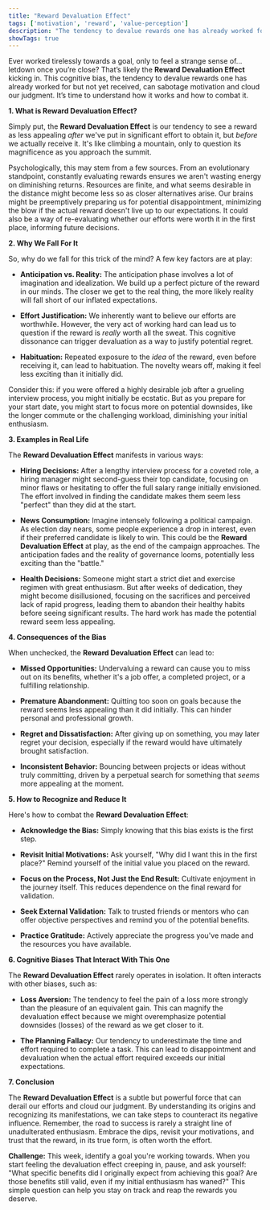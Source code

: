```yaml
---
title: "Reward Devaluation Effect"
tags: ['motivation', 'reward', 'value-perception']
description: "The tendency to devalue rewards one has already worked for but not yet received."
showTags: true
---
```



Ever worked tirelessly towards a goal, only to feel a strange sense of… letdown once you’re close? That’s likely the **Reward Devaluation Effect** kicking in. This cognitive bias, the tendency to devalue rewards one has already worked for but not yet received, can sabotage motivation and cloud our judgment. It’s time to understand how it works and how to combat it.

**1. What is Reward Devaluation Effect?**

Simply put, the **Reward Devaluation Effect** is our tendency to see a reward as less appealing *after* we've put in significant effort to obtain it, but *before* we actually receive it. It's like climbing a mountain, only to question its magnificence as you approach the summit.

Psychologically, this may stem from a few sources. From an evolutionary standpoint, constantly evaluating rewards ensures we aren't wasting energy on diminishing returns. Resources are finite, and what seems desirable in the distance might become less so as closer alternatives arise. Our brains might be preemptively preparing us for potential disappointment, minimizing the blow if the actual reward doesn't live up to our expectations. It could also be a way of re-evaluating whether our efforts were worth it in the first place, informing future decisions.

**2. Why We Fall For It**

So, why do we fall for this trick of the mind? A few key factors are at play:

*   **Anticipation vs. Reality:** The anticipation phase involves a lot of imagination and idealization. We build up a perfect picture of the reward in our minds. The closer we get to the real thing, the more likely reality will fall short of our inflated expectations.

*   **Effort Justification:** We inherently want to believe our efforts are worthwhile. However, the very act of working hard can lead us to question if the reward is *really* worth all the sweat. This cognitive dissonance can trigger devaluation as a way to justify potential regret.

*   **Habituation:** Repeated exposure to the *idea* of the reward, even before receiving it, can lead to habituation. The novelty wears off, making it feel less exciting than it initially did.

Consider this: if you were offered a highly desirable job after a grueling interview process, you might initially be ecstatic. But as you prepare for your start date, you might start to focus more on potential downsides, like the longer commute or the challenging workload, diminishing your initial enthusiasm.

**3. Examples in Real Life**

The **Reward Devaluation Effect** manifests in various ways:

*   **Hiring Decisions:** After a lengthy interview process for a coveted role, a hiring manager might second-guess their top candidate, focusing on minor flaws or hesitating to offer the full salary range initially envisioned. The effort involved in finding the candidate makes them seem less "perfect" than they did at the start.

*   **News Consumption:** Imagine intensely following a political campaign. As election day nears, some people experience a drop in interest, even if their preferred candidate is likely to win. This could be the **Reward Devaluation Effect** at play, as the end of the campaign approaches. The anticipation fades and the reality of governance looms, potentially less exciting than the "battle."

*   **Health Decisions:** Someone might start a strict diet and exercise regimen with great enthusiasm. But after weeks of dedication, they might become disillusioned, focusing on the sacrifices and perceived lack of rapid progress, leading them to abandon their healthy habits before seeing significant results. The hard work has made the potential reward seem less appealing.

**4. Consequences of the Bias**

When unchecked, the **Reward Devaluation Effect** can lead to:

*   **Missed Opportunities:** Undervaluing a reward can cause you to miss out on its benefits, whether it's a job offer, a completed project, or a fulfilling relationship.

*   **Premature Abandonment:** Quitting too soon on goals because the reward seems less appealing than it did initially. This can hinder personal and professional growth.

*   **Regret and Dissatisfaction:** After giving up on something, you may later regret your decision, especially if the reward would have ultimately brought satisfaction.

*   **Inconsistent Behavior:** Bouncing between projects or ideas without truly committing, driven by a perpetual search for something that *seems* more appealing at the moment.

**5. How to Recognize and Reduce It**

Here's how to combat the **Reward Devaluation Effect**:

*   **Acknowledge the Bias:** Simply knowing that this bias exists is the first step.

*   **Revisit Initial Motivations:** Ask yourself, "Why did I want this in the first place?" Remind yourself of the initial value you placed on the reward.

*   **Focus on the Process, Not Just the End Result:** Cultivate enjoyment in the journey itself. This reduces dependence on the final reward for validation.

*   **Seek External Validation:** Talk to trusted friends or mentors who can offer objective perspectives and remind you of the potential benefits.

*   **Practice Gratitude:** Actively appreciate the progress you've made and the resources you have available.

**6. Cognitive Biases That Interact With This One**

The **Reward Devaluation Effect** rarely operates in isolation. It often interacts with other biases, such as:

*   **Loss Aversion:** The tendency to feel the pain of a loss more strongly than the pleasure of an equivalent gain. This can magnify the devaluation effect because we might overemphasize potential downsides (losses) of the reward as we get closer to it.

*   **The Planning Fallacy:** Our tendency to underestimate the time and effort required to complete a task. This can lead to disappointment and devaluation when the actual effort required exceeds our initial expectations.

**7. Conclusion**

The **Reward Devaluation Effect** is a subtle but powerful force that can derail our efforts and cloud our judgment. By understanding its origins and recognizing its manifestations, we can take steps to counteract its negative influence. Remember, the road to success is rarely a straight line of unadulterated enthusiasm. Embrace the dips, revisit your motivations, and trust that the reward, in its true form, is often worth the effort.

**Challenge:** This week, identify a goal you're working towards. When you start feeling the devaluation effect creeping in, pause, and ask yourself: "What specific benefits did I originally expect from achieving this goal? Are those benefits still valid, even if my initial enthusiasm has waned?" This simple question can help you stay on track and reap the rewards you deserve.

